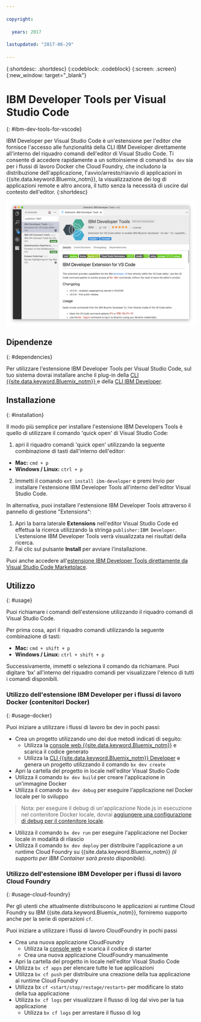 ```yaml
---

copyright:

  years: 2017

lastupdated: "2017-06-29"

---
```


{:shortdesc: .shortdesc}
{:codeblock: .codeblock}
{:screen: .screen}
{:new_window: target="_blank"}

# IBM Developer Tools per Visual Studio Code
{: #ibm-dev-tools-for-vscode}

IBM Developer per Visual Studio Code è un'estensione per l'editor che fornisce l'accesso alle funzionalità della CLI IBM Developer direttamente all'interno del riquadro comandi dell'editor di Visual Studio Code.  Ti consente di accedere rapidamente a un sottoinsieme di comandi `bx dev` sia per i flussi di lavoro Docker che Cloud Foundry, che includono la distribuzione dell'applicazione, l'avvio/arresto/riavvio di applicazioni in {{site.data.keyword.Bluemix_notm}}, la visualizzazione dei log di applicazioni remote e altro ancora, il tutto senza la necessità di uscire dal contesto dell'editor.
{:shortdesc}

![Acquisizione della schermata di download dell'estensione IBM Developer Tools.](ibm-dev-tools-for-vscode.png "Schermata di download dell'estensione in Visual Studio Code")

## Dipendenze
{: #dependencies}

Per utilizzare l'estensione IBM Developer Tools per Visual Studio Code, sul tuo sistema dovrai installare anche il plug-in della [CLI {{site.data.keyword.Bluemix_notm}} ](https://plugins.ng.bluemix.net/ui/home.html) e della [CLI IBM Developer](/docs/cloudnative/dev_cli.html).

## Installazione
{: #installation}

Il modo più semplice per installare l'estensione IBM Developers Tools è quello di utilizzare il comando 'quick open' di Visual Studio Code:

1. apri il riquadro comandi 'quick open' utilizzando la seguente combinazione di tasti dall'interno dell'editor:

  * **Mac:** `cmd + p`
  * **Windows / Linux:** `ctrl + p`

2. Immetti il comando `ext install ibm-developer` e premi Invio per installare l'estensione IBM Developer Tools all'interno dell'editor Visual Studio Code.

In alternativa, puoi installare l'estensione IBM Developer Tools attraverso il pannello di gestione "Extensions":

1. Apri la barra laterale **Extensions** nell'editor Visual Studio Code ed effettua la ricerca utilizzando la stringa `publisher:IBM Developer`.  L'estensione IBM Developer Tools verrà visualizzata nei risultati della ricerca.  
2. Fai clic sul pulsante **Install** per avviare l'installazione.

Puoi anche accedere all'[estensione IBM Developer Tools direttamente da Visual Studio Code Marketplace](https://marketplace.visualstudio.com/items?itemName=IBM.ibm-developer).


## Utilizzo
{: #usage}

Puoi richiamare i comandi dell'estensione utilizzando il riquadro comandi di Visual Studio Code.

Per prima cosa, apri il riquadro comandi utilizzando la seguente combinazione di tasti:

* **Mac:** `cmd + shift + p`
* **Windows / Linux:** `ctrl + shift + p`

Successivamente, immetti o seleziona il comando da richiamare. Puoi digitare ‘bx’ all'interno del riquadro comandi per visualizzare l'elenco di tutti i comandi disponibili. 

### Utilizzo dell'estensione IBM Developer per i flussi di lavoro Docker (contenitori Docker)
{: #usage-docker}

Puoi iniziare a utilizzare i flussi di lavoro bx dev in pochi passi:
* Crea un progetto utilizzando uno dei due metodi indicati di seguito:
  * Utilizza la [console web {{site.data.keyword.Bluemix_notm}}](https://console.ng.bluemix.net/developer/getting-started/) e scarica il codice generato
  * Utilizza la [CLI {{site.data.keyword.Bluemix_notm}} Developer](/docs/cloudnative/dev_cli.html) e genera un progetto utilizzando il comando `bx dev create`
* Apri la cartella del progetto in locale nell'editor Visual Studio Code
* Utilizza il comando `bx dev build` per creare l'applicazione in un'immagine Docker
* Utilizza il comando `bx dev debug` per eseguire l'applicazione nel Docker locale per lo sviluppo
> Nota: per eseguire il debug di un'applicazione Node.js in esecuzione nel contenitore Docker locale, dovrai [aggiungere una configurazione di debug per il contenitore locale](https://github.com/IBM-Bluemix/ibm-developer-extension-vscode#debugging-nodejs-apps-within-the-local-docker-container).
* Utilizza il comando `bx dev run` per eseguire l'applicazione nel Docker locale in modalità di rilascio
* Utilizza il comando `bx dev deploy` per distribuire l'applicazione a un runtime Cloud Foundry su {{site.data.keyword.Bluemix_notm}} *(il supporto per IBM Container sarà presto disponibile).*

### Utilizzo dell'estensione IBM Developer per i flussi di lavoro Cloud Foundry
{: #usage-cloud-foundry}

Per gli utenti che attualmente distribuiscono le applicazioni ai runtime Cloud Foundry su IBM {{site.data.keyword.Bluemix_notm}}, forniremo supporto anche per la serie di operazioni `cf`.

Puoi iniziare a utilizzare i flussi di lavoro CloudFoundry in pochi passi
* Crea una nuova applicazione CloudFoundry
  * Utilizza la [console web](https://console.ng.bluemix.net/dashboard/cf-apps) e scarica il codice di starter
  * Crea una nuova applicazione CloudFoundry manualmente
* Apri la cartella del progetto in locale nell'editor Visual Studio Code
* Utilizza `bx cf apps` per elencare tutte le tue applicazioni
* Utilizza `bx cf push` per distribuire una creazione della tua applicazione al runtime Cloud Foundry
* Utilizza bx `cf <start/stop/restage/restart>` per modificare lo stato della tua applicazione
* Utilizza `bx cf logs` per visualizzare il flusso di log dal vivo per la tua applicazione
  * Utilizza `bx cf logs` per arrestare il flusso di log




